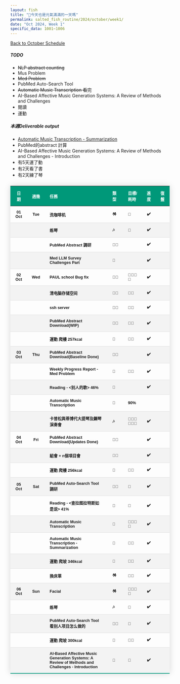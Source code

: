 ```yaml
---
layout: fish
title: "🎐今天也是元氣滿滿的一天嗎"
permalink: salted_fish_routine/2024/october/week1/
date: "Oct 2024, Week 1"
specific_data: 1001~1006
---
```



<a href="{{ '/salted_fish_routine/2024/october/' | relative_url }}">Back to October Schedule</a>

<style>
    /* table :is(td, th) {
  border: 1px solid black;
  padding: 0.3em;
} */

 table {
    width: 100%;
    border-collapse: collapse;
    margin: 25px 0;
    font-size: 0.9em;
    font-family: sans-serif;
    font-weight: bold;
    box-shadow: 0 0 20px rgba(0, 0, 0, 0.15);
 }
 
 table thead tr {
    background-color: #009879;
    color: #ffffff;
    text-align: left;
}

table th, table td {
     padding: 12px 15px;
}

table tbody tr {
    font-weight: bold;
    border-bottom: 1px solid #dddddd;
    cursor: grabbing;
}

table tbody tr:nth-of-type(even) {
    background-color: #f3f3f3;
}

table tbody tr:last-of-type {
    border-bottom: 2px solid #009879;
}

table tbody tr:hover {
    font-weight: bold;
    color: #009879;
}

/* thead:tr {
  background-color: transparent;
}

tbody tr:nth-child(even) {
  background-color: lightblue;
}
tbody tr:nth-child(odd) {
  background-color: lightgreen;
} */
</style>

##### TODO
 - ~~NLP abstract counting~~
 - Mus Problem
 - ~~Med Problem~~
 - PubMed Auto-Search Tool  
 - ~~Automatic Music Transcription 看完~~ 
 - AI-Based Affective Music Generation Systems: A Review of Methods and Challenges
-  閱讀
-  運動
  


##### 本週Deliverable output
* <a href="{{ '/paper_notes/music/#2-benetos-emmanouil-et-al-automatic-music-transcription-an-overview-ieee-signal-processing-magazine-361-2018-20-30' | relative_url }}"> Automatic Music Transcription   - Summarization </a>
* PubMed的abstract 計算
* AI-Based Affective Music Generation Systems: A Review of Methods and Challenges  - Introduction
* 有5天運了動
* 有2天看了書
* 有2天練了琴



| **日期** | **週幾** | **任務**                                                                                        | **類型** | **目標/耗時** | **進度** | **復盤** |
| :------: | :------: | :---------------------------------------------------------------------------------------------- | :------- | :------------ | :------: | :------- |
|  01 Oct  |   Tue    | 洗咖啡机                                                                                        | 🪅        | 🧊             |    ✔️     |          |
|          |          | 练琴                                                                                            | 🎶        | 🧊             |    ✔️     |          |
|          |          | PubMed Abstract 調研                                                                            | 👩‍🚀        |               |    ✔️     |          |
|          |          | Med LLM Survey Challenges Part                                                                  | 🤠        |               |    ✔️     |          |
|  02 Oct  |   Wed    | PAUL school Bug fix                                                                             | 👩‍🚀        | 🧊🧊🧊🧊          |    ✔️     |          |
|          |          | 清电脑存储空间                                                                                  | 👩‍🚀        | 🧊🧊            |    ✔️     |          |
|          |          | ssh server                                                                                      | 👩‍🚀        | 🧊🧊            |    ✔️     |          |
|          |          | PubMed Abstract Download(WIP)                                                                   | 👩‍🚀        | 🧊🧊            |    ✔️     |          |
|          |          | 運動 爬樓 257kcal                                                                               | 💪        | 🧊🫧            |    ✔️     |          |
|  03 Oct  |   Thu    | PubMed Abstract Download(Baseline Done)                                                         | 👩‍🚀        |               |    ✔️     |          |
|          |          | Weekly Progress Report - Med Problem                                                            | 🤠        | 🧊🧊            |    ✔️     |          |
|          |          | Reading  - <别人的歌> 46%                                                                       | 📖        |               |    ✔️     |          |
|          |          | Automatic Music Transcription                                                                   | 🤠        | 90%           |          |          |
|          |          | 卡普松與蒂博代大提琴及鋼琴演奏會                                                                | 🎶        | 🧊🧊🧊🧊🧊🧊        |    ✔️     |          |
|  04 Oct  |   Fri    | PubMed Abstract Download(Updates Done)                                                          | 👩‍🚀        |               |    ✔️     |          |
|          |          | 組會 + n個項目會                                                                                | 👩‍🚀        |               |    ✔️     |          |
|          |          | 運動 爬樓 256kcal                                                                               | 💪        | 🧊🫧            |    ✔️     |          |
|  05 Oct  |   Sat    | PubMed Auto-Search Tool 調研                                                                    | 👩‍🚀        | 🧊             |    ✔️     |          |
|          |          | Reading  - <查拉图拉特斯如是说> 41%                                                             | 📖        | 🧊             |    ✔️     |          |
|          |          | Automatic Music Transcription                                                                   | 🤠        | 🧊🧊🧊🧊          |    ✔️     |          |
|          |          | Automatic Music Transcription - Summarization                                                   | 🤠        | 🧊🧊            |    ✔️     |          |
|          |          | 運動 爬坡 346kcal                                                                               | 💪        | 🧊🫧            |    ✔️     |          |
|          |          | 換床單                                                                                          | 🪅        | 🧊🫧            |    ✔️     |          |
|  06 Oct  |   Sun    | Facial                                                                                          | 🪅        | 🧊🧊🧊🧊          |    ✔️     |          |
|          |          | 练琴                                                                                            | 🎶        | 🧊             |    ✔️     |          |
|          |          | PubMed Auto-Search Tool 看别人项目怎么做的                                                      | 👩‍🚀        | 🧊             |    ✔️     |          |
|          |          | 運動 爬坡 300kcal                                                                               | 💪        | 🧊🫧            |    ✔️     |          |
|          |          | AI-Based Affective Music Generation Systems: A Review of Methods and Challenges  - Introduction | 🤠        | 🧊             |    ✔️     |          |

